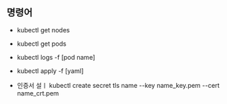 ## 명령어
* kubectl get nodes
* kubectl get pods
* kubectl logs -f [pod name]
* kubectl apply -f [yaml]

* 인증서 설ㅣ
    kubectl create secret tls name --key name_key.pem --cert name_crt.pem